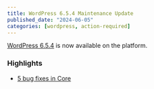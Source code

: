 ```yaml
---
title: WordPress 6.5.4 Maintenance Update
published_date: "2024-06-05"
categories: [wordpress, action-required]
---
```


[WordPress 6.5.4](https://wordpress.org/news/2024/06/wordpress-6-5-4-maintenance-release/) is now available on the platform.

<h3>Highlights</h3>

* [5 bug fixes in Core](https://core.trac.wordpress.org/query?status=closed&milestone=6.5.4&group=status&col=id&col=summary&col=owner&col=type&col=priority&col=component&col=version&col=keywords&order=priority)
